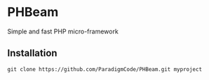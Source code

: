 # PHBeam
Simple and fast PHP micro-framework

## Installation
```
git clone https://github.com/ParadigmCode/PHBeam.git myproject
```